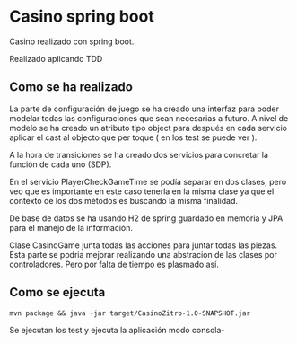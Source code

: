 # Casino spring boot
Casino realizado con spring boot..

Realizado aplicando TDD

## Como se ha realizado
La parte de configuración de juego se ha creado una interfaz para poder modelar todas las configuraciones que sean necesarias a futuro.
A nivel de modelo se ha creado un atributo tipo object para después en cada servicio aplicar el cast al objecto que per toque ( en los test se puede ver ).

A la hora de transiciones se ha creado dos servicios para concretar la función de cada uno (SDP).

En el servicio PlayerCheckGameTime se podía separar en dos clases, pero veo que es importante en este caso tenerla en la misma clase ya que el contexto de los dos métodos es buscando la misma finalidad.

De base de datos se ha usando H2 de spring guardado en memoria y JPA para el manejo de la información.

Clase CasinoGame junta todas las acciones para juntar todas las piezas.
Esta parte se podria mejorar realizando una abstracion de las clases por controladores. Pero por falta de tiempo es plasmado así.

## Como se ejecuta

```
mvn package && java -jar target/CasinoZitro-1.0-SNAPSHOT.jar
```
Se ejecutan los test y ejecuta la aplicación modo consola-
